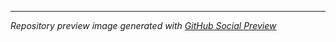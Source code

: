 ---

*Repository preview image generated with [GitHub Social Preview](https://social-preview.pqt.dev/)*
